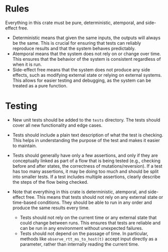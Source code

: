# Rules
Everything in this crate must be pure, deterministic, atemporal, and side-effect free.
- Deterministic means that given the same inputs, the outputs will always be the same. This is crucial for ensuring that tests can reliably reproduce results and that the system behaves predictably.
- Atemporal means that the system does not rely on or change over time. This ensures that the behavior of the system is consistent regardless of when it is run.
- Side-effect free means that the system does not produce any side effects, such as modifying external state or relying on external systems. This allows for easier testing and debugging, as the system can be treated as a pure function.

# Testing
- New unit tests should be added to the `tests` directory. The tests should cover all new functionality and edge cases.

- Tests should include a plain text description of what the test is checking. This helps in understanding the purpose of the test and makes it easier to maintain.

- Tests should generally have only a few assertions, and only if they are conceptually linked as part of a flow that is being tested (e.g., checking before and after states, the correctness of mutations/reversion). If a test has too many assertions, it may be doing too much and should be split into smaller tests. If a test includes multiple assertions, clearly describe the steps of the flow being checked.

- Note that everything in this crate is deterministic, atemporal, and side-effect free. This means that tests should not rely on any external state or time-based conditions. They should be able to run in any order and produce the same results every time.
    - Tests should not rely on the current time or any external state that could change between runs. This ensures that tests are reliable and can be run in any environment without unexpected failures.
    - Tests should not depend on the passage of time. In particular, methods like `observe_rtt_ms_to_host(t)` accept input directly as a parameter, rather than internally reading the current time.